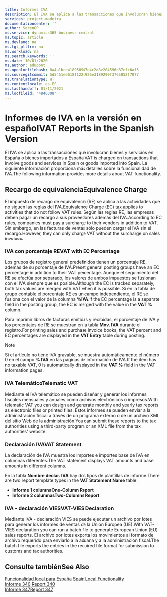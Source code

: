 ```yaml
---
title: Informes IVA
description: El IVA se aplica a las transacciones que involucran bienes y servicios en España o bienes importados a España. La siguiente información proporciona más detalles sobre la funcionalidad de IVA.
services: project-madeira
documentationcenter: ''
author: SorenGP
ms.service: dynamics365-business-central
ms.topic: article
ms.devlang: na
ms.tgt_pltfrm: na
ms.workload: na
ms.search.keywords: ''
ms.date: 10/01/2020
ms.author: edupont
ms.openlocfilehash: 8a4a1bce418950967e4c2d8e204596d87efc6af5
ms.sourcegitcommit: 5d5451ee618f122c926e3189290f3765052f7077
ms.translationtype: HT
ms.contentlocale: es-ES
ms.lasthandoff: 01/11/2021
ms.locfileid: "4846308"
---
```

# <a name="vat-reports-in-the-spanish-version"></a><span data-ttu-id="c7aa9-104">Informes de IVA en la versión en español</span><span class="sxs-lookup"><span data-stu-id="c7aa9-104">VAT Reports in the Spanish Version</span></span>
<span data-ttu-id="c7aa9-105">El IVA se aplica a las transacciones que involucran bienes y servicios en España o bienes importados a España.</span><span class="sxs-lookup"><span data-stu-id="c7aa9-105">VAT is charged on transactions that involve goods and services in Spain or goods imported into Spain.</span></span> <span data-ttu-id="c7aa9-106">La siguiente información proporciona más detalles sobre la funcionalidad de IVA.</span><span class="sxs-lookup"><span data-stu-id="c7aa9-106">The following information provides more details about VAT functionality.</span></span>  

## <a name="equivalence-charge"></a><span data-ttu-id="c7aa9-107">Recargo de equivalencia</span><span class="sxs-lookup"><span data-stu-id="c7aa9-107">Equivalence Charge</span></span>  
<span data-ttu-id="c7aa9-108">El impuesto de recargo de equivalencia (RE) se aplica a las actividades que no siguen las reglas del IVA.</span><span class="sxs-lookup"><span data-stu-id="c7aa9-108">Equivalence Charge (EC) tax applies to activities that do not follow VAT rules.</span></span> <span data-ttu-id="c7aa9-109">Según las reglas RE, las empresas deben pagar un recargo a sus proveedores además del IVA.</span><span class="sxs-lookup"><span data-stu-id="c7aa9-109">According to EC rules, companies must pay a surcharge to their vendors in addition to VAT.</span></span> <span data-ttu-id="c7aa9-110">Sin embargo, en las facturas de ventas sólo pueden cargar el IVA sin el recargo.</span><span class="sxs-lookup"><span data-stu-id="c7aa9-110">However, they can only charge VAT without the surcharge on sales invoices.</span></span>  

### <a name="vat-with-ec-percentage"></a><span data-ttu-id="c7aa9-111">IVA con porcentaje RE</span><span class="sxs-lookup"><span data-stu-id="c7aa9-111">VAT with EC Percentage</span></span>  
<span data-ttu-id="c7aa9-112">Los grupos de registro general predefinidos tienen un porcentaje RE, además de su porcentaje de IVA.</span><span class="sxs-lookup"><span data-stu-id="c7aa9-112">Preset general posting groups have an EC percentage in addition to their VAT percentage.</span></span> <span data-ttu-id="c7aa9-113">Aunque el seguimiento del RE se efectúa por separado, los valores de ambos impuestos se fusionan con el IVA siempre que es posible.</span><span class="sxs-lookup"><span data-stu-id="c7aa9-113">Although the EC is tracked separately, both tax values are merged with VAT when it is possible.</span></span> <span data-ttu-id="c7aa9-114">Si en la tabla de grupo contable el porcentaje RE es un campo independiente, el RE se fusiona con el valor de la columna **%IVA**.</span><span class="sxs-lookup"><span data-stu-id="c7aa9-114">If the EC percentage is a separate field in the posting group, the EC is merged with the value in the **VAT %** column.</span></span>  

<span data-ttu-id="c7aa9-115">Para imprimir libros de facturas emitidas y recibidas, el porcentaje de IVA y los porcentajes de RE se muestran en la tabla **Mov. IVA** durante el registro.</span><span class="sxs-lookup"><span data-stu-id="c7aa9-115">For printing sales and purchase invoice books, the VAT percent and EC percentages are displayed in the **VAT Entry** table during posting.</span></span>  

> [!NOTE]  
>  <span data-ttu-id="c7aa9-116">Si el artículo no tiene IVA gravable, se muestra automáticamente el número 0 en el campo **% IVA** en las páginas de información de IVA.</span><span class="sxs-lookup"><span data-stu-id="c7aa9-116">If the item has no taxable VAT, 0 is automatically displayed in the **VAT %** field in the VAT information pages.</span></span>  

### <a name="telematic-vat"></a><span data-ttu-id="c7aa9-117">IVA Telemático</span><span class="sxs-lookup"><span data-stu-id="c7aa9-117">Telematic VAT</span></span>  
<span data-ttu-id="c7aa9-118">Mediante el IVA telemático se pueden diseñar y generar los informes fiscales mensuales y anuales como archivos electrónicos o impresos.</span><span class="sxs-lookup"><span data-stu-id="c7aa9-118">With telematic VAT you can design and generate monthly and yearly tax reports as electronic files or printed files.</span></span> <span data-ttu-id="c7aa9-119">Estos informes se pueden enviar a la administración fiscal a través de un programa externo o de un archivo XML del sitio Web de la administración.</span><span class="sxs-lookup"><span data-stu-id="c7aa9-119">You can submit these reports to the tax authorities using a third-party program or an XML file from the tax authorities' website.</span></span>  

### <a name="vat-statement"></a><span data-ttu-id="c7aa9-120">Declaración IVA</span><span class="sxs-lookup"><span data-stu-id="c7aa9-120">VAT Statement</span></span>  
<span data-ttu-id="c7aa9-121">La declaración de IVA muestra los importes e importes base de IVA en columnas diferentes.</span><span class="sxs-lookup"><span data-stu-id="c7aa9-121">The VAT statement displays VAT amounts and base amounts in different columns.</span></span>  

<span data-ttu-id="c7aa9-122">En la tabla **Nombre declar. IVA** hay dos tipos de plantillas de informe:</span><span class="sxs-lookup"><span data-stu-id="c7aa9-122">There are two report template types in the **VAT Statement Name** table:</span></span>  

- <span data-ttu-id="c7aa9-123">**Informe 1 columna**</span><span class="sxs-lookup"><span data-stu-id="c7aa9-123">**One-Column Report**</span></span>  
- <span data-ttu-id="c7aa9-124">**Informe 2 columnas**</span><span class="sxs-lookup"><span data-stu-id="c7aa9-124">**Two-Columns Report**</span></span>  

### <a name="vat-vies-declaration"></a><span data-ttu-id="c7aa9-125">IVA - declaración VIES</span><span class="sxs-lookup"><span data-stu-id="c7aa9-125">VAT-VIES Declaration</span></span>  
<span data-ttu-id="c7aa9-126">Mediante IVA - declaración VIES se puede ejecutar un archivo por lotes para generar los informes de ventas de la Union Europea (UE).</span><span class="sxs-lookup"><span data-stu-id="c7aa9-126">With VAT-VIES declaration you can run a batch file to generate European Union (EU) sales reports.</span></span> <span data-ttu-id="c7aa9-127">El archivo por lotes exporta los movimientos al formato de archivo requerido para enviarlo a la aduana y a la administración fiscal.</span><span class="sxs-lookup"><span data-stu-id="c7aa9-127">The batch file exports the entries in the required file format for submission to customs and tax authorities.</span></span>  

## <a name="see-also"></a><span data-ttu-id="c7aa9-128">Consulte también</span><span class="sxs-lookup"><span data-stu-id="c7aa9-128">See Also</span></span>  
 <span data-ttu-id="c7aa9-129">[Funcionalidad local para España](spain-local-functionality.md) </span><span class="sxs-lookup"><span data-stu-id="c7aa9-129">[Spain Local Functionality](spain-local-functionality.md) </span></span>  
 <span data-ttu-id="c7aa9-130">[Informe 340](report-340.md) </span><span class="sxs-lookup"><span data-stu-id="c7aa9-130">[Report 340](report-340.md) </span></span>  
 [<span data-ttu-id="c7aa9-131">Informe 347</span><span class="sxs-lookup"><span data-stu-id="c7aa9-131">Report 347</span></span>](report-347.md)
